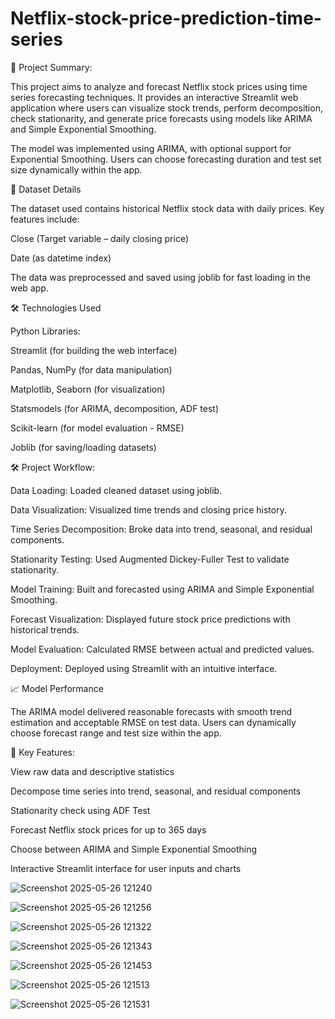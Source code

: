 # Netflix-stock-price-prediction-time-series


📌 Project Summary: 

This project aims to analyze and forecast Netflix stock prices using time series forecasting techniques. It provides an interactive Streamlit web application where users can visualize stock trends, perform decomposition, check stationarity, and generate price forecasts using models like ARIMA and Simple Exponential Smoothing.

The model was implemented using ARIMA, with optional support for Exponential Smoothing. Users can choose forecasting duration and test set size dynamically within the app.

📂 Dataset Details

The dataset used contains historical Netflix stock data with daily prices. Key features include:

Close (Target variable – daily closing price)

Date (as datetime index)

The data was preprocessed and saved using joblib for fast loading in the web app.

🛠️ Technologies Used

Python Libraries:

Streamlit (for building the web interface)

Pandas, NumPy (for data manipulation)

Matplotlib, Seaborn (for visualization)

Statsmodels (for ARIMA, decomposition, ADF test)

Scikit-learn (for model evaluation - RMSE)

Joblib (for saving/loading datasets)

🛠️ Project Workflow:

Data Loading: Loaded cleaned dataset using joblib.

Data Visualization: Visualized time trends and closing price history.

Time Series Decomposition: Broke data into trend, seasonal, and residual components.

Stationarity Testing: Used Augmented Dickey-Fuller Test to validate stationarity.

Model Training: Built and forecasted using ARIMA and Simple Exponential Smoothing.

Forecast Visualization: Displayed future stock price predictions with historical trends.

Model Evaluation: Calculated RMSE between actual and predicted values.

Deployment: Deployed using Streamlit with an intuitive interface.

📈 Model Performance

The ARIMA model delivered reasonable forecasts with smooth trend estimation and acceptable RMSE on test data. Users can dynamically choose forecast range and test size within the app.

🧠 Key Features:

View raw data and descriptive statistics

Decompose time series into trend, seasonal, and residual components

Stationarity check using ADF Test

Forecast Netflix stock prices for up to 365 days

Choose between ARIMA and Simple Exponential Smoothing

Interactive Streamlit interface for user inputs and charts



















![Screenshot 2025-05-26 121240](https://github.com/user-attachments/assets/acf62242-c043-44c2-bd92-a58eae6c71e6)

![Screenshot 2025-05-26 121256](https://github.com/user-attachments/assets/877335d6-b8e7-4f39-a7e3-44ef926b92f7)

![Screenshot 2025-05-26 121322](https://github.com/user-attachments/assets/6de886e2-69ae-4e63-b9c8-b5770dab9bf8)

![Screenshot 2025-05-26 121343](https://github.com/user-attachments/assets/f28b5499-2a49-4fd0-839b-6f5f15e8e77f)

![Screenshot 2025-05-26 121453](https://github.com/user-attachments/assets/df565d1f-5d71-46c7-a440-2ab3831614cd)

![Screenshot 2025-05-26 121513](https://github.com/user-attachments/assets/b63a5021-2639-4e59-b344-e56643da6c50)

![Screenshot 2025-05-26 121531](https://github.com/user-attachments/assets/d3b0a4f4-2210-4aab-aa00-33cac2bae8ea)
